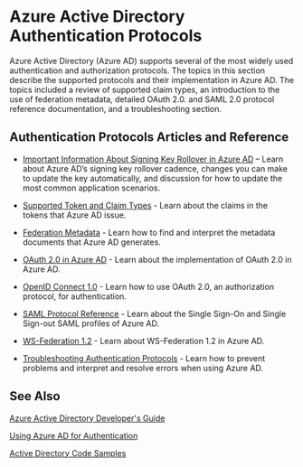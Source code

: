 <properties
   pageTitle="Azure Active Directory Authentication Protocols | Microsoft Azure"
   description="An overview of the authentication protocols supported by Azure Active Directory (AD)"
   documentationCenter="dev-center-name"
   authors="msmbaldwin"
   services="active-directory"
   manager="mbaldwin"
   editor=""/>

<tags
   ms.service="active-directory"
   ms.devlang="na"
   ms.topic="article"
   ms.tgt_pltfrm="na"
   ms.workload="identity"
   ms.date="01/08/2016"
   ms.author="mbaldwin"/>

# Azure Active Directory Authentication Protocols
Azure Active Directory (Azure AD) supports several of the most widely used authentication and authorization protocols. The topics in this section describe the supported protocols and their implementation in Azure AD. The topics included a review of supported claim types, an introduction to the use of federation metadata, detailed OAuth 2.0. and SAML 2.0 protocol reference documentation, and a troubleshooting section.

## Authentication Protocols Articles and Reference
* [Important Information About Signing Key Rollover in Azure AD](https://msdn.microsoft.com/library/azure/dn641920.aspx) – Learn about Azure AD’s signing key rollover cadence, changes you can make to update the key automatically, and discussion for how to update the most common application scenarios.

* [Supported Token and Claim Types](active-directory-token-and-claims.md) - Learn about the claims in the tokens that Azure AD issue.

* [Federation Metadata](https://msdn.microsoft.com/library/azure/dn195592.aspx) - Learn how to find and interpret the metadata documents that Azure AD generates.

* [OAuth 2.0 in Azure AD](https://msdn.microsoft.com/library/azure/dn645545.aspx) - Learn about the implementation of OAuth 2.0 in Azure AD.

* [OpenID Connect 1.0](https://msdn.microsoft.com/library/azure/dn645541.aspx) - Learn how to use OAuth 2.0, an authorization protocol, for authentication.

* [SAML Protocol Reference](https://msdn.microsoft.com/library/azure/dn195591.aspx) - Learn about the Single Sign-On and Single Sign-out SAML profiles of Azure AD.

* [WS-Federation 1.2](https://msdn.microsoft.com/library/azure/dn903702.aspx) - Learn about WS-Federation 1.2 in Azure AD.

* [Troubleshooting Authentication Protocols](https://msdn.microsoft.com/library/azure/dn195584.aspx) - Learn how to prevent problems and interpret and resolve errors when using Azure AD.

## See Also
[Azure Active Directory Developer's Guide](active-directory-developers-guide.md)

[Using Azure AD for Authentication](../app-service-web/web-sites-authentication-authorization.md)

[Active Directory Code Samples](active-directory-code-samples.md)

